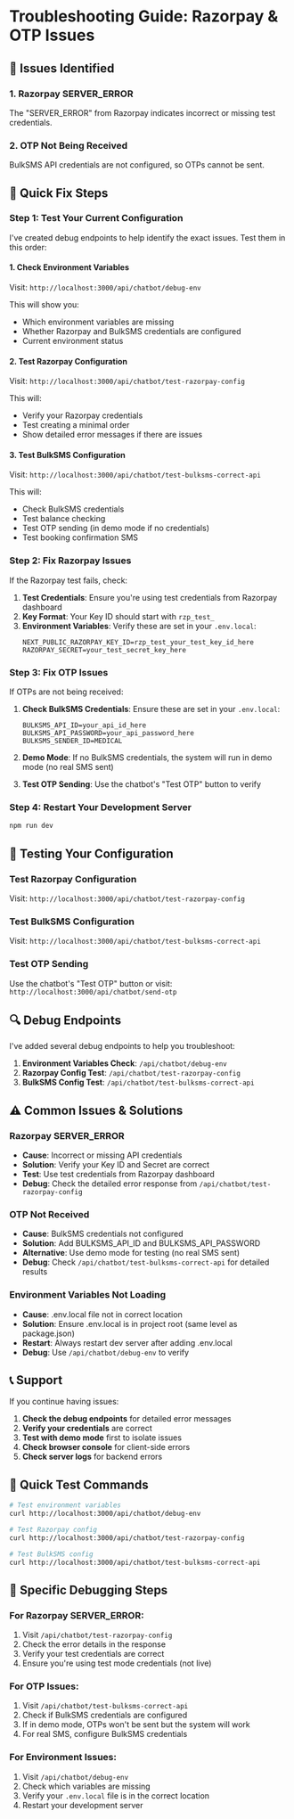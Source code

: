# Troubleshooting Guide: Razorpay & OTP Issues

## 🔧 Issues Identified

### 1. Razorpay SERVER_ERROR
The "SERVER_ERROR" from Razorpay indicates incorrect or missing test credentials.

### 2. OTP Not Being Received
BulkSMS API credentials are not configured, so OTPs cannot be sent.

## 🚀 Quick Fix Steps

### Step 1: Test Your Current Configuration

I've created debug endpoints to help identify the exact issues. Test them in this order:

#### 1. Check Environment Variables
Visit: `http://localhost:3000/api/chatbot/debug-env`

This will show you:
- Which environment variables are missing
- Whether Razorpay and BulkSMS credentials are configured
- Current environment status

#### 2. Test Razorpay Configuration
Visit: `http://localhost:3000/api/chatbot/test-razorpay-config`

This will:
- Verify your Razorpay credentials
- Test creating a minimal order
- Show detailed error messages if there are issues

#### 3. Test BulkSMS Configuration
Visit: `http://localhost:3000/api/chatbot/test-bulksms-correct-api`

This will:
- Check BulkSMS credentials
- Test balance checking
- Test OTP sending (in demo mode if no credentials)
- Test booking confirmation SMS

### Step 2: Fix Razorpay Issues

If the Razorpay test fails, check:

1. **Test Credentials**: Ensure you're using test credentials from Razorpay dashboard
2. **Key Format**: Your Key ID should start with `rzp_test_`
3. **Environment Variables**: Verify these are set in your `.env.local`:
   ```env
   NEXT_PUBLIC_RAZORPAY_KEY_ID=rzp_test_your_test_key_id_here
   RAZORPAY_SECRET=your_test_secret_key_here
   ```

### Step 3: Fix OTP Issues

If OTPs are not being received:

1. **Check BulkSMS Credentials**: Ensure these are set in your `.env.local`:
   ```env
   BULKSMS_API_ID=your_api_id_here
   BULKSMS_API_PASSWORD=your_api_password_here
   BULKSMS_SENDER_ID=MEDICAL
   ```

2. **Demo Mode**: If no BulkSMS credentials, the system will run in demo mode (no real SMS sent)

3. **Test OTP Sending**: Use the chatbot's "Test OTP" button to verify

### Step 4: Restart Your Development Server

```bash
npm run dev
```

## 🧪 Testing Your Configuration

### Test Razorpay Configuration
Visit: `http://localhost:3000/api/chatbot/test-razorpay-config`

### Test BulkSMS Configuration
Visit: `http://localhost:3000/api/chatbot/test-bulksms-correct-api`

### Test OTP Sending
Use the chatbot's "Test OTP" button or visit: `http://localhost:3000/api/chatbot/send-otp`

## 🔍 Debug Endpoints

I've added several debug endpoints to help you troubleshoot:

1. **Environment Variables Check**: `/api/chatbot/debug-env`
2. **Razorpay Config Test**: `/api/chatbot/test-razorpay-config`
3. **BulkSMS Config Test**: `/api/chatbot/test-bulksms-correct-api`

## ⚠️ Common Issues & Solutions

### Razorpay SERVER_ERROR
- **Cause**: Incorrect or missing API credentials
- **Solution**: Verify your Key ID and Secret are correct
- **Test**: Use test credentials from Razorpay dashboard
- **Debug**: Check the detailed error response from `/api/chatbot/test-razorpay-config`

### OTP Not Received
- **Cause**: BulkSMS credentials not configured
- **Solution**: Add BULKSMS_API_ID and BULKSMS_API_PASSWORD
- **Alternative**: Use demo mode for testing (no real SMS sent)
- **Debug**: Check `/api/chatbot/test-bulksms-correct-api` for detailed results

### Environment Variables Not Loading
- **Cause**: .env.local file not in correct location
- **Solution**: Ensure .env.local is in project root (same level as package.json)
- **Restart**: Always restart dev server after adding .env.local
- **Debug**: Use `/api/chatbot/debug-env` to verify

## 📞 Support

If you continue having issues:

1. **Check the debug endpoints** for detailed error messages
2. **Verify your credentials** are correct
3. **Test with demo mode** first to isolate issues
4. **Check browser console** for client-side errors
5. **Check server logs** for backend errors

## 🎯 Quick Test Commands

```bash
# Test environment variables
curl http://localhost:3000/api/chatbot/debug-env

# Test Razorpay config
curl http://localhost:3000/api/chatbot/test-razorpay-config

# Test BulkSMS config
curl http://localhost:3000/api/chatbot/test-bulksms-correct-api
```

## 🔧 Specific Debugging Steps

### For Razorpay SERVER_ERROR:
1. Visit `/api/chatbot/test-razorpay-config`
2. Check the error details in the response
3. Verify your test credentials are correct
4. Ensure you're using test mode credentials (not live)

### For OTP Issues:
1. Visit `/api/chatbot/test-bulksms-correct-api`
2. Check if BulkSMS credentials are configured
3. If in demo mode, OTPs won't be sent but the system will work
4. For real SMS, configure BulkSMS credentials

### For Environment Issues:
1. Visit `/api/chatbot/debug-env`
2. Check which variables are missing
3. Verify your `.env.local` file is in the correct location
4. Restart your development server
